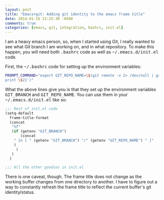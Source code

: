 ```yaml
---
layout: post
title: "Emacs+git: Adding git identity to the emacs frame title"
date: 2014-01-16 22:25:30 -0500
comments: true
categories: [emacs, git, integration, bashrc, init.el]
---
```

I am a heavy emacs  person, so, when I started using Git, I really  wanted to see what Git
branch I am  working on, and in what  repository. To make this happen, you  will need both
<tt>.bashrc</tt> code as well as <tt>~/.emacs.d/init.el</tt> code.

First, the <tt>~/.bashrc</tt> code for setting up the environment variables:

``` sh bashrc code for setting up environment variables
PROMPT_COMMAND="export GIT_REPO_NAME=\$(git remote -v 2> /dev/null | grep \"origin.*fetch\" | awk '{print \$2}' | sed 's,https://github.com/.*/\(.*\).git,\1,g'); export GIT_BRANCH=\$(git branch 2> /dev/null | grep \"^*\" | awk '{
print \$2}')"
```

What the above lines give you is that they set up the environment variables <tt>GIT_BRANCH</tt> and <tt>GIT_REPO_NAME</tt>. You can use them in your <tt>~/.emacs.d/init.el</tt> like so:

``` lisp init.el code for setting up emacs frame title
;;; Rest of init.el code
(setq-default
  frame-title-format
  (concat 
   "%f"
   (if (getenv "GIT_BRANCH")
       (concat
	" in [ " (getenv "GIT_BRANCH") "/" (getenv "GIT_REPO_NAME") " ]"
	)
     )
   )
  )

;;; All the other goodies in init.el
```

There is one caveat, though. The frame title does not change as the working buffer changes
from one directory to another. I have to  figure out a way to constantly refresh the frame
title to reflect the current buffer's git identity/status.
